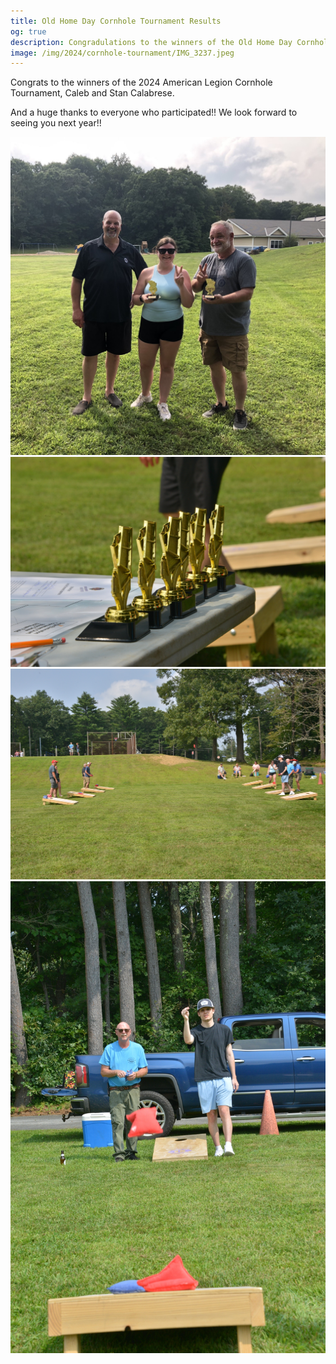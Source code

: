 ```yaml
---
title: Old Home Day Cornhole Tournament Results
og: true
description: Congradulations to the winners of the Old Home Day Cornhole Tournament
image: /img/2024/cornhole-tournament/IMG_3237.jpeg
---
```

Congrats to the winners of the 2024 American Legion Cornhole Tournament, Caleb and Stan Calabrese.

And a huge thanks to everyone who participated!! We look forward to seeing you next year!!

<img src="/img/2024/cornhole-tournament/IMG_3237.jpeg" class="img-fluid float-start" alt="Cornhole Winners"/>
<img src="/img/2024/cornhole-tournament/_AUG6751 - Copy.jpg" class="img-fluid float-start" alt="Cornhole Tournament"/>
<img src="/img/2024/cornhole-tournament/_AUG6755 - Copy.jpg" class="img-fluid float-start" alt="Cornhole Tournament"/>
<img src="/img/2024/cornhole-tournament/_AUG6765 - Copy.jpg" class="img-fluid float-start" alt="Cornhole Tournament"/>
